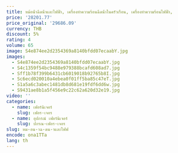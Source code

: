 ```yaml
---
title: หม้อน้ําฉีดน้ําและไฟฟ้า, เครื่องทําความร้อนฉีดน้ําในครัวเรือน, เครื่องทําความร้อนไฟฟ้า,
price: '28201.77'
price_original: '29686.09'
currency: THB
discount: 5%
rating: 4
volume: 65
image: S4e874ee2d2354369a8140bfdd07ecaabY.jpg
images:
  - S4e874ee2d2354369a8140bfdd07ecaabY.jpg
  - S4c1359f54bc9488e979388bcafd608ad7.jpg
  - Sff1b78f399b6431cb6019018b92765b8I.jpg
  - Sc6ecd020010a4ebea0f01ff5ba85c47eT.jpg
  - S1a5a6c3abec1481db8d681e19fdf6dd6w.jpg
  - S9431ae8b1a5f456e9c22c62a620d32e19.jpg
video: ''
categories:
  - name: เฟอร์นิเจอร์
    slug: เฟอร-เจอร
  - name: อุปกรณ์ เฟอร์นิเจอร์
    slug: ปกรณ-เฟอร-เจอร
slug: หม-อน-าฉ-ดน-าและไฟฟ
encode: ona1TTa
lang: th
---
```

  